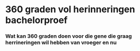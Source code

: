 # 360 graden vol herinneringen bachelorproef

### Wat kan 360 graden doen voor die gene die graag herrineringen wil hebben van vroeger en nu
